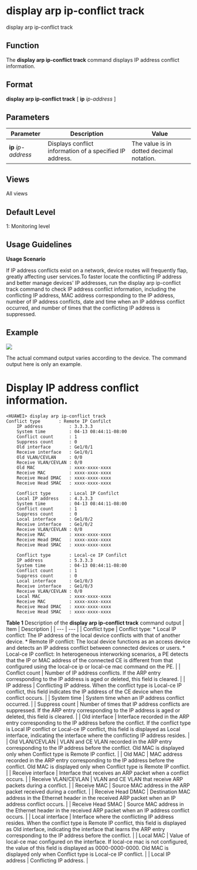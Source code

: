 display arp ip-conflict track
=============================

display arp ip-conflict track

Function
--------



The **display arp ip-conflict track** command displays IP address conflict information.




Format
------

**display arp ip-conflict track** [ **ip** *ip-address* ]


Parameters
----------

| Parameter | Description | Value |
| --- | --- | --- |
| **ip** *ip-address* | Displays conflict information of a specified IP address. | The value is in dotted decimal notation. |



Views
-----

All views


Default Level
-------------

1: Monitoring level


Usage Guidelines
----------------

**Usage Scenario**



If IP address conflicts exist on a network, device routes will frequently flap, greatly affecting user services.To faster locate the conflicting IP address and better manage devices' IP addresses, run the display arp ip-conflict track command to check IP address conflict information, including the conflicting IP address, MAC address corresponding to the IP address, number of IP address conflicts, date and time when an IP address conflict occurred, and number of times that the conflicting IP address is suppressed.




Example
-------

![](../public_sys-resources/note_3.0-en-us.png) 

The actual command output varies according to the device. The command output here is only an example.


# Display IP address conflict information.
```
<HUAWEI> display arp ip-conflict track
Conflict type       : Remote IP Confilct       
    IP address          : 3.3.3.3
    System time         : 04-13 08:44:11-08:00
    Conflict count      : 1                        
    Suppress count      : 0
    Old interface       : Ge1/0/1                 
    Receive interface   : Ge1/0/1
    Old VLAN/CEVLAN     : 0/0                      
    Receive VLAN/CEVLAN : 0/0
    Old MAC             : xxxx-xxxx-xxxx           
    Receive MAC         : xxxx-xxxx-xxxx
    Receive Head DMAC   : xxxx-xxxx-xxxx
    Receive Head SMAC   : xxxx-xxxx-xxxx

    Conflict type       : Local IP Confilct       
    Local IP address    : 4.3.3.3
    System time         : 04-13 08:44:11-08:00
    Conflict count      : 1                        
    Suppress count      : 0
    Local interface     : Ge1/0/2                 
    Receive interface   : Ge1/0/2
    Receive VLAN/CEVLAN : 0/0           
    Receive MAC         : xxxx-xxxx-xxxx
    Receive Head DMAC   : xxxx-xxxx-xxxx
    Receive Head SMAC   : xxxx-xxxx-xxxx

    Conflict type       : Local-ce IP Confilct       
    IP address          : 5.3.3.3
    System time         : 04-13 08:44:11-08:00
    Conflict count      : 1                        
    Suppress count      : 0
    Local interface     : Ge1/0/3                 
    Receive interface   : Ge1/0/3                      
    Receive VLAN/CEVLAN : 0/0
    Local MAC           : xxxx-xxxx-xxxx           
    Receive MAC         : xxxx-xxxx-xxxx  
    Receive Head DMAC   : xxxx-xxxx-xxxx
    Receive Head SMAC   : xxxx-xxxx-xxxx

```

**Table 1** Description of the **display arp ip-conflict track** command output
| Item | Description |
| --- | --- |
| Conflict type | Conflict type:   * Local IP conflict: The IP address of the local device conflicts with that of another device. * Remote IP conflict: The local device functions as an access device and detects an IP address conflict between connected devices or users. * Local-ce IP conflict: In heterogeneous interworking scenarios, a PE detects that the IP or MAC address of the connected CE is different from that configured using the local-ce ip or local-ce mac command on the PE. |
| Conflict count | Number of IP address conflicts.  If the ARP entry corresponding to the IP address is aged or deleted, this field is cleared. |
| IP address | Conflicting IP address.  When the conflict type is Local-ce IP conflict, this field indicates the IP address of the CE device when the conflict occurs. |
| System time | System time when an IP address conflict occurred. |
| Suppress count | Number of times that IP address conflicts are suppressed.  If the ARP entry corresponding to the IP address is aged or deleted, this field is cleared. |
| Old interface | Interface recorded in the ARP entry corresponding to the IP address before the conflict.  If the conflict type is Local IP conflict or Local-ce IP conflict, this field is displayed as Local interface, indicating the interface where the conflicting IP address resides. |
| Old VLAN/CEVLAN | VLAN and CE VLAN recorded in the ARP entry corresponding to the IP address before the conflict.  Old MAC is displayed only when Conflict type is Remote IP conflict. |
| Old MAC | MAC address recorded in the ARP entry corresponding to the IP address before the conflict.  Old MAC is displayed only when Conflict type is Remote IP conflict. |
| Receive interface | Interface that receives an ARP packet when a conflict occurs. |
| Receive VLAN/CEVLAN | VLAN and CE VLAN that receive ARP packets during a conflict. |
| Receive MAC | Source MAC address in the ARP packet received during a conflict. |
| Receive Head DMAC | Destination MAC address in the Ethernet header in the received ARP packet when an IP address conflict occurs. |
| Receive Head SMAC | Source MAC address in the Ethernet header in the received ARP packet when an IP address conflict occurs. |
| Local interface | Interface where the conflicting IP address resides.  When the conflict type is Remote IP conflict, this field is displayed as Old interface, indicating the interface that learns the ARP entry corresponding to the IP address before the conflict. |
| Local MAC | Value of local-ce mac configured on the interface. If local-ce mac is not configured, the value of this field is displayed as 0000-0000-0000.  Old MAC is displayed only when Conflict type is Local-ce IP conflict. |
| Local IP address | Conflicting IP address. |